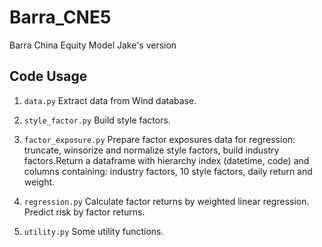 # Barra_CNE5
Barra China Equity Model Jake's version

## Code Usage

1. `data.py` Extract data from Wind database.

2. `style_factor.py` Build style factors.

3. `factor_exposure.py` Prepare factor exposures data for regression: truncate, winsorize and normalize style factors, build industry factors.Return a dataframe with hierarchy index (datetime, code) and columns containing: industry factors, 10 style factors, daily return and weight.

4. `regression.py` Calculate factor returns by weighted linear regression. Predict risk by factor returns.

5. `utility.py` Some utility functions.
